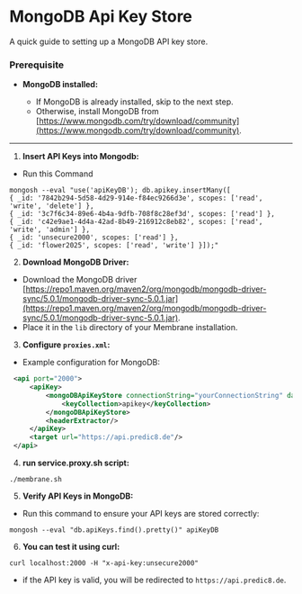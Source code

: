 # MongoDB Api Key Store

A quick guide to setting up a MongoDB API key store.

### Prerequisite

- **MongoDB installed:**

    - If MongoDB is already installed, skip to the next step.
    - Otherwise, install MongoDB from [https://www.mongodb.com/try/download/community](https://www.mongodb.com/try/download/community).

---

1. **Insert API Keys into Mongodb:**

  - Run this Command

  ```shell
mongosh --eval "use('apiKeyDB'); db.apikey.insertMany([
{ _id: '7842b294-5d58-4d29-914e-f84ec9266d3e', scopes: ['read', 'write', 'delete'] }, 
{ _id: '3c7f6c34-89e6-4b4a-9dfb-708f8c28ef3d', scopes: ['read'] }, 
{ _id: 'c42e9ae1-4d4a-42ad-8b49-216912c8eb82', scopes: ['read', 'write', 'admin'] }, 
{ _id: 'unsecure2000', scopes: ['read'] }, 
{ _id: 'flower2025', scopes: ['read', 'write'] }]);"
  ```

2. **Download MongoDB Driver:**

  - Download the MongoDB driver [https://repo1.maven.org/maven2/org/mongodb/mongodb-driver-sync/5.0.1/mongodb-driver-sync-5.0.1.jar](https://repo1.maven.org/maven2/org/mongodb/mongodb-driver-sync/5.0.1/mongodb-driver-sync-5.0.1.jar).
  - Place it in the `lib` directory of your Membrane installation.

3. **Configure `proxies.xml`:**

  - Example configuration for MongoDB:

   ```xml
    <api port="2000">
        <apiKey>
            <mongoDBApiKeyStore connectionString="yourConnectionString" databaseName="apiKeyDB">
                <keyCollection>apikey</keyCollection>
            </mongoDBApiKeyStore>
            <headerExtractor/>
        </apiKey>
        <target url="https://api.predic8.de"/>
    </api>
   ```

4. **run service.proxy.sh script:**

```shell
./membrane.sh
```

5. **Verify API Keys in MongoDB:**

- Run this command to ensure your API keys are stored correctly:

```shell
mongosh --eval "db.apiKeys.find().pretty()" apiKeyDB
```

6. **You can test it using curl:**

```shell
curl localhost:2000 -H "x-api-key:unsecure2000"
```

- if the API key is valid, you will be redirected to ```https://api.predic8.de```.